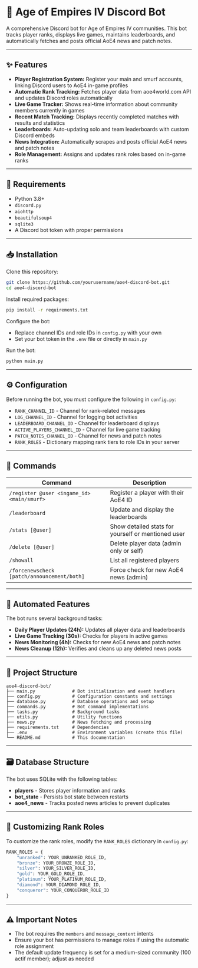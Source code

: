 # 🏰 Age of Empires IV Discord Bot

A comprehensive Discord bot for Age of Empires IV communities. This bot tracks player ranks, displays live games, maintains leaderboards, and automatically fetches and posts official AoE4 news and patch notes.

---

## ✨ Features

- **Player Registration System:** Register your main and smurf accounts, linking Discord users to AoE4 in-game profiles
- **Automatic Rank Tracking:** Fetches player data from aoe4world.com API and updates Discord roles automatically
- **Live Game Tracker:** Shows real-time information about community members currently in games
- **Recent Match Tracking:** Displays recently completed matches with results and statistics
- **Leaderboards:** Auto-updating solo and team leaderboards with custom Discord embeds
- **News Integration:** Automatically scrapes and posts official AoE4 news and patch notes
- **Role Management:** Assigns and updates rank roles based on in-game ranks

---

## 🔧 Requirements

- Python 3.8+
- `discord.py`
- `aiohttp`
- `beautifulsoup4`
- `sqlite3`
- A Discord bot token with proper permissions

---

## 📥 Installation

Clone this repository:

```bash
git clone https://github.com/yourusername/aoe4-discord-bot.git
cd aoe4-discord-bot
```

Install required packages:

```bash
pip install -r requirements.txt
```

Configure the bot:

- Replace channel IDs and role IDs in `config.py` with your own
- Set your bot token in the `.env` file or directly in `main.py`

Run the bot:

```bash
python main.py
```

---

## ⚙️ Configuration

Before running the bot, you must configure the following in `config.py`:

- `RANK_CHANNEL_ID` - Channel for rank-related messages
- `LOG_CHANNEL_ID` - Channel for logging bot activities
- `LEADERBOARD_CHANNEL_ID` - Channel for leaderboard displays
- `ACTIVE_PLAYERS_CHANNEL_ID` - Channel for live game tracking
- `PATCH_NOTES_CHANNEL_ID` - Channel for news and patch notes
- `RANK_ROLES` - Dictionary mapping rank tiers to role IDs in your server

---

## 🤖 Commands

| Command | Description |
|---------|-------------|
| `/register @user <ingame_id> <main/smurf>` | Register a player with their AoE4 ID |
| `/leaderboard` | Update and display the leaderboards |
| `/stats [@user]` | Show detailed stats for yourself or mentioned user |
| `/delete [@user]` | Delete player data (admin only or self) |
| `/showall` | List all registered players |
| `/forcenewscheck [patch/announcement/both]` | Force check for new AoE4 news (admin) |

---

## 🔄 Automated Features

The bot runs several background tasks:

- **Daily Player Updates (24h):** Updates all player data and leaderboards
- **Live Game Tracking (30s):** Checks for players in active games
- **News Monitoring (4h):** Checks for new AoE4 news and patch notes
- **News Cleanup (12h):** Verifies and cleans up any deleted news posts

---

## 📁 Project Structure

```
aoe4-discord-bot/
├── main.py              # Bot initialization and event handlers
├── config.py            # Configuration constants and settings
├── database.py          # Database operations and setup
├── commands.py          # Bot command implementations
├── tasks.py             # Background tasks
├── utils.py             # Utility functions
├── news.py              # News fetching and processing
├── requirements.txt     # Dependencies
├── .env                 # Environment variables (create this file)
└── README.md            # This documentation
```

---

## 🗃️ Database Structure

The bot uses SQLite with the following tables:

- **players** - Stores player information and ranks
- **bot_state** - Persists bot state between restarts
- **aoe4_news** - Tracks posted news articles to prevent duplicates

---

## 🔎 Customizing Rank Roles

To customize the rank roles, modify the `RANK_ROLES` dictionary in `config.py`:

```python
RANK_ROLES = {
    "unranked": YOUR_UNRANKED_ROLE_ID,
    "bronze": YOUR_BRONZE_ROLE_ID,
    "silver": YOUR_SILVER_ROLE_ID,
    "gold": YOUR_GOLD_ROLE_ID,
    "platinum": YOUR_PLATINUM_ROLE_ID,
    "diamond": YOUR_DIAMOND_ROLE_ID,
    "conqueror": YOUR_CONQUEROR_ROLE_ID
}
```

---

## ⚠️ Important Notes

- The bot requires the `members` and `message_content` intents
- Ensure your bot has permissions to manage roles if using the automatic role assignment
- The default update frequency is set for a medium-sized community (100 actif member); adjust as needed